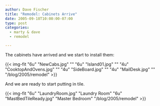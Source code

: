 ```yaml
---
author: Dave Fischer
title: "Remodel: Cabinets Arrive"
date: 2005-09-18T10:00:00-07:00
type: post
categories:
  - marty & dave
  - remodel

---
```


The cabinets have arrived and we start to install them:

<!--more-->

{{< img-fit
    "6u" "NewCabs.jpg" ""
    "6u" "Island01.jpg" ""
    "4u" "CooktopAndOvens.jpg" ""
    "4u" "SideBoard.jpg" ""
    "4u" "MailDesk.jpg" ""
    "/blog/2005/remodel" >}}


And we are ready to start putting in tile.

{{< img-fit
    "6u" "LaundryRoom.jpg" "Laundry Room"
    "6u" "MastBedTileReady.jpg" "Master Bedroom"
    "/blog/2005/remodel" >}}

